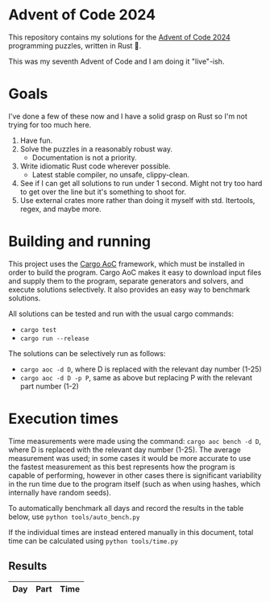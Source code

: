# Advent of Code 2024
This repository contains my solutions for the [Advent of Code 2024](https://adventofcode.com/2024) programming puzzles, written in Rust 🦀.

This was my seventh Advent of Code and I am doing it "live"-ish.

# Goals
I've done a few of these now and I have a solid grasp on Rust so I'm not trying for too much here.
1. Have fun.
2. Solve the puzzles in a reasonably robust way.
    * Documentation is not a priority.
3. Write idiomatic Rust code wherever possible.
    * Latest stable compiler, no unsafe, clippy-clean.
4. See if I can get all solutions to run under 1 second. Might not try too hard to get over the line but it's something to shoot for.
5. Use external crates more rather than doing it myself with std. Itertools, regex, and maybe more.

# Building and running
This project uses the [Cargo AoC](https://github.com/gobanos/cargo-aoc) framework, which must be installed in order to build the program. Cargo AoC  makes it easy to download input files and supply them to the program, separate generators and solvers, and execute solutions selectively. It also provides an easy way to benchmark solutions.

All solutions can be tested and run with the usual cargo commands:
* `cargo test`
* `cargo run --release`

The solutions can be selectively run as follows:
* `cargo aoc -d D`, where D is replaced with the relevant day number (1-25)
* `cargo aoc -d D -p P`, same as above but replacing P with the relevant part number (1-2)

# Execution times
Time measurements were made using the command: `cargo aoc bench -d D`, where D is replaced with the relevant day number (1-25). The average measurement was used; in some cases it would be more accurate to use the fastest measurement as this best represents how the program is capable of performing, however in other cases there is significant variability in the run time due to the program itself (such as when using hashes, which internally have random seeds).

To automatically benchmark all days and record the results in the table below, use `python tools/auto_bench.py`

If the individual times are instead entered manually in this document, total time can be calculated using `python tools/time.py`

## Results

Day | Part | Time
:--:| :--: | :-------:
